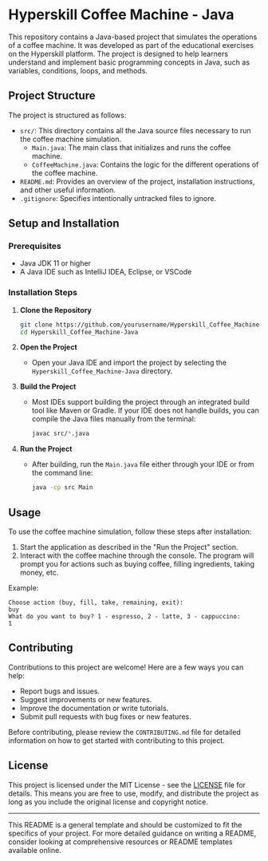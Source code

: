 # Hyperskill Coffee Machine - Java

This repository contains a Java-based project that simulates the operations of a coffee machine. It was developed as part of the educational exercises on the Hyperskill platform. The project is designed to help learners understand and implement basic programming concepts in Java, such as variables, conditions, loops, and methods.

## Project Structure

The project is structured as follows:

- `src/`: This directory contains all the Java source files necessary to run the coffee machine simulation.
  - `Main.java`: The main class that initializes and runs the coffee machine.
  - `CoffeeMachine.java`: Contains the logic for the different operations of the coffee machine.
- `README.md`: Provides an overview of the project, installation instructions, and other useful information.
- `.gitignore`: Specifies intentionally untracked files to ignore.

## Setup and Installation

### Prerequisites

- Java JDK 11 or higher
- A Java IDE such as IntelliJ IDEA, Eclipse, or VSCode

### Installation Steps

1. **Clone the Repository**
   ```bash
   git clone https://github.com/yourusername/Hyperskill_Coffee_Machine-Java.git
   cd Hyperskill_Coffee_Machine-Java
   ```

2. **Open the Project**
   - Open your Java IDE and import the project by selecting the `Hyperskill_Coffee_Machine-Java` directory.

3. **Build the Project**
   - Most IDEs support building the project through an integrated build tool like Maven or Gradle. If your IDE does not handle builds, you can compile the Java files manually from the terminal:
     ```bash
     javac src/*.java
     ```

4. **Run the Project**
   - After building, run the `Main.java` file either through your IDE or from the command line:
     ```bash
     java -cp src Main
     ```

## Usage

To use the coffee machine simulation, follow these steps after installation:

1. Start the application as described in the "Run the Project" section.
2. Interact with the coffee machine through the console. The program will prompt you for actions such as buying coffee, filling ingredients, taking money, etc.

Example:
```
Choose action (buy, fill, take, remaining, exit): 
buy
What do you want to buy? 1 - espresso, 2 - latte, 3 - cappuccino: 
1
```

## Contributing

Contributions to this project are welcome! Here are a few ways you can help:

- Report bugs and issues.
- Suggest improvements or new features.
- Improve the documentation or write tutorials.
- Submit pull requests with bug fixes or new features.

Before contributing, please review the `CONTRIBUTING.md` file for detailed information on how to get started with contributing to this project.

## License

This project is licensed under the MIT License - see the [LICENSE](LICENSE) file for details. This means you are free to use, modify, and distribute the project as long as you include the original license and copyright notice.

---

This README is a general template and should be customized to fit the specifics of your project. For more detailed guidance on writing a README, consider looking at comprehensive resources or README templates available online.
